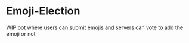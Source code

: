 # Emoji-Election
WIP bot where users can submit emojis and servers can vote to add the emoji or not
